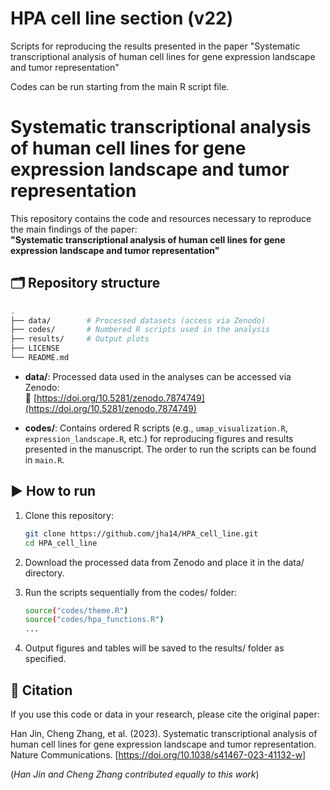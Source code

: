 # HPA cell line section (v22)
Scripts for reproducing the results presented in the paper "Systematic transcriptional analysis of human cell lines for gene expression landscape and tumor representation"

Codes can be run starting from the main R script file.

# Systematic transcriptional analysis of human cell lines for gene expression landscape and tumor representation

This repository contains the code and resources necessary to reproduce the main findings of the paper:  
**"Systematic transcriptional analysis of human cell lines for gene expression landscape and tumor representation"**

## 🗂 Repository structure
```bash
.
├── data/        # Processed datasets (access via Zenodo)
├── codes/       # Numbered R scripts used in the analysis
├── results/     # Output plots
├── LICENSE
└── README.md
```
- **data/**: Processed data used in the analyses can be accessed via Zenodo:  
  🔗 [https://doi.org/10.5281/zenodo.7874749](https://doi.org/10.5281/zenodo.7874749)
  
- **codes/**: Contains ordered R scripts (e.g., `umap_visualization.R`, `expression_landscape.R`, etc.) for reproducing figures and results presented in the manuscript. The order to run the scripts can be found in `main.R`.

## ▶️ How to run

1. Clone this repository:

   ```bash
   git clone https://github.com/jha14/HPA_cell_line.git
   cd HPA_cell_line

3. Download the processed data from Zenodo and place it in the data/ directory.
4. Run the scripts sequentially from the codes/ folder:

   ```bash
   source("codes/theme.R")
   source("codes/hpa_functions.R")
   ...

6. Output figures and tables will be saved to the results/ folder as specified.

## 📄 Citation
If you use this code or data in your research, please cite the original paper:

Han Jin, Cheng Zhang, et al. (2023). Systematic transcriptional analysis of human cell lines for gene expression landscape and tumor representation. Nature Communications. [https://doi.org/10.1038/s41467-023-41132-w]

(*Han Jin and Cheng Zhang contributed equally to this work*)
